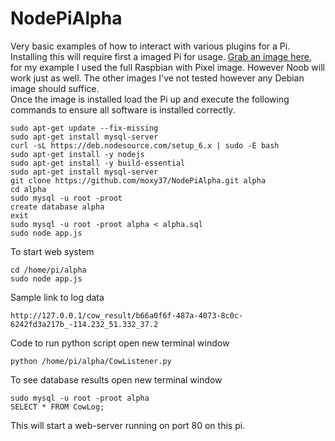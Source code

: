 # NodePiAlpha
Very basic examples of how to interact with various plugins for a Pi.  Installing this will require first a imaged Pi for usage.  [Grab an image here](https://www.raspberrypi.org/downloads/), for my example I used the full Raspbian with Pixel image.  However Noob will work just as well.  The other images I've not tested however any Debian image should suffice.  
Once the image is installed load the Pi up and execute the following commands to ensure all software is installed correctly.

    sudo apt-get update --fix-missing
	sudo apt-get install mysql-server
	curl -sL https://deb.nodesource.com/setup_6.x | sudo -E bash 
	sudo apt-get install -y nodejs 
	sudo apt-get install -y build-essential
	sudo apt-get install mysql-server
	git clone https://github.com/moxy37/NodePiAlpha.git alpha
	cd alpha
	sudo mysql -u root -proot
	create database alpha
	exit
	sudo mysql -u root -proot alpha < alpha.sql
	sudo node app.js

To start web system

    cd /home/pi/alpha
    sudo node app.js

Sample link to log data

    http://127.0.0.1/cow_result/b66a0f6f-487a-4073-8c0c-6242fd3a217b_-114.232_51.332_37.2

Code to run python script open new terminal window

    python /home/pi/alpha/CowListener.py

To see database results open new terminal window

    sudo mysql -u root -proot alpha
    SELECT * FROM CowLog;

This will start a web-server running on port 80 on this pi.
